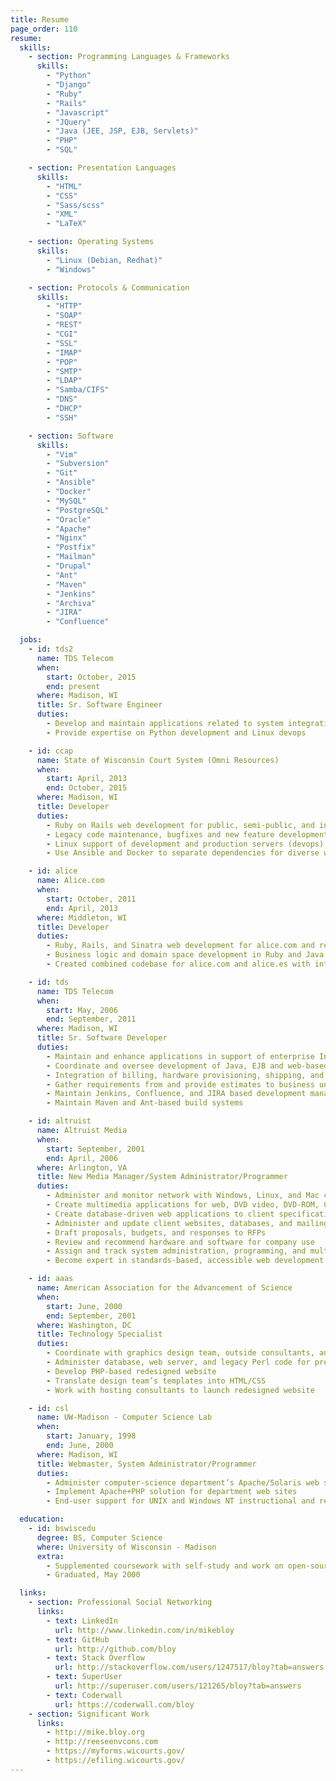 ```yaml
---
title: Resume
page_order: 110
resume:
  skills:
    - section: Programming Languages & Frameworks
      skills:
        - "Python"
        - "Django"
        - "Ruby"
        - "Rails"
        - "Javascript"
        - "JQuery"
        - "Java (JEE, JSP, EJB, Servlets)"
        - "PHP"
        - "SQL"

    - section: Presentation Languages
      skills:
        - "HTML"
        - "CSS"
        - "Sass/scss"
        - "XML"
        - "LaTeX"

    - section: Operating Systems
      skills:
        - "Linux (Debian, Redhat)"
        - "Windows"

    - section: Protocols & Communication
      skills:
        - "HTTP"
        - "SOAP"
        - "REST"
        - "CGI"
        - "SSL"
        - "IMAP"
        - "POP"
        - "SMTP"
        - "LDAP"
        - "Samba/CIFS"
        - "DNS"
        - "DHCP"
        - "SSH"

    - section: Software
      skills:
        - "Vim"
        - "Subversion"
        - "Git"
        - "Ansible"
        - "Docker"
        - "MySQL"
        - "PostgreSQL"
        - "Oracle"
        - "Apache"
        - "Nginx"
        - "Postfix"
        - "Mailman"
        - "Drupal"
        - "Ant"
        - "Maven"
        - "Jenkins"
        - "Archiva"
        - "JIRA"
        - "Confluence"

  jobs:
    - id: tds2
      name: TDS Telecom
      when:
        start: October, 2015
        end: present
      where: Madison, WI
      title: Sr. Software Engineer
      duties:
        - Develop and maintain applications related to system integration
        - Provide expertise on Python development and Linux devops

    - id: ccap
      name: State of Wisconsin Court System (Omni Resources)
      when:
        start: April, 2013
        end: October, 2015
      where: Madison, WI
      title: Developer
      duties:
        - Ruby on Rails web development for public, semi-public, and internal web applications
        - Legacy code maintenance, bugfixes and new feature development
        - Linux support of development and production servers (devops)
        - Use Ansible and Docker to separate dependencies for diverse web application deployment

    - id: alice
      name: Alice.com
      when:
        start: October, 2011
        end: April, 2013
      where: Middleton, WI
      title: Developer
      duties:
        - Ruby, Rails, and Sinatra web development for alice.com and related websites
        - Business logic and domain space development in Ruby and Java
        - Created combined codebase for alice.com and alice.es with international development team

    - id: tds
      name: TDS Telecom
      when:
        start: May, 2006
        end: September, 2011
      where: Madison, WI
      title: Sr. Software Developer
      duties:
        - Maintain and enhance applications in support of enterprise Internet services
        - Coordinate and oversee development of Java, EJB and web-based telecom provisioning application, with front-ends facing internal and external users
        - Integration of billing, hardware provisioning, shipping, and availability systems
        - Gather requirements from and provide estimates to business units
        - Maintain Jenkins, Confluence, and JIRA based development management system
        - Maintain Maven and Ant-based build systems

    - id: altruist
      name: Altruist Media
      when:
        start: September, 2001
        end: April, 2006
      where: Arlington, VA
      title: New Media Manager/System Administrator/Programmer
      duties:
        - Administer and monitor network with Windows, Linux, and Mac clients and servers
        - Create multimedia applications for web, DVD video, DVD-ROM, CD-ROM, and presentations using LAMP, Flash, and other appropriate technologies
        - Create database-driven web applications to client specifications
        - Administer and update client websites, databases, and mailing lists
        - Draft proposals, budgets, and responses to RFPs
        - Review and recommend hardware and software for company use
        - Assign and track system administration, programming, and multimedia projects
        - Become expert in standards-based, accessible web development

    - id: aaas
      name: American Association for the Advancement of Science
      when:
        start: June, 2000
        end: September, 2001
      where: Washington, DC
      title: Technology Specialist
      duties:
        - Coordinate with graphics design team, outside consultants, and in-house staff
        - Administer database, web server, and legacy Perl code for preexisting website
        - Develop PHP-based redesigned website
        - Translate design team’s templates into HTML/CSS
        - Work with hosting consultants to launch redesigned website

    - id: csl
      name: UW-Madison - Computer Science Lab
      when:
        start: January, 1998
        end: June, 2000
      where: Madison, WI
      title: Webmaster, System Administrator/Programmer
      duties:
        - Administer computer-science department’s Apache/Solaris web servers
        - Implement Apache+PHP solution for department web sites
        - End-user support for UNIX and Windows NT instructional and research computers

  education:
    - id: bswiscedu
      degree: BS, Computer Science
      where: University of Wisconsin - Madison
      extra:
        - Supplemented coursework with self-study and work on open-source projects
        - Graduated, May 2000

  links:
    - section: Professional Social Networking
      links:
        - text: LinkedIn
          url: http://www.linkedin.com/in/mikebloy
        - text: GitHub
          url: http://github.com/bloy
        - text: Stack Overflow
          url: http://stackoverflow.com/users/1247517/bloy?tab=answers
        - text: SuperUser
          url: http://superuser.com/users/121265/bloy?tab=answers
        - text: Coderwall
          url: https://coderwall.com/bloy
    - section: Significant Work
      links:
        - http://mike.bloy.org
        - http://reeseenvcons.com
        - https://myforms.wicourts.gov/
        - https://efiling.wicourts.gov/
---
```

